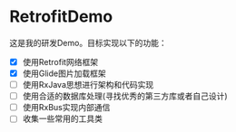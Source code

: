 # RetrofitDemo
这是我的研发Demo。目标实现以下的功能：

- [x] 使用Retrofit网络框架
- [x] 使用Glide图片加载框架
- [ ] 使用RxJava思想进行架构和代码实现
- [ ] 使用合适的数据库处理(寻找优秀的第三方库或者自己设计)
- [ ] 使用RxBus实现内部通信
- [ ] 收集一些常用的工具类
